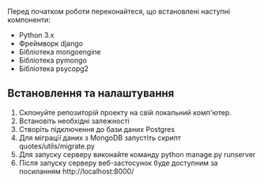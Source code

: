 Перед початком роботи переконайтеся, що встановлені наступні компоненти:

- Python 3.x
- Фреймворк django
- Бібліотека mongoengine
- Бібліотека pymongo
- Бібліотека psycopg2

## Встановлення та налаштування

1. Склонуйте репозиторій проекту на свій локальний комп'ютер.
2. Встановіть необхідні залежності
3. Створіть підключення до бази даних Postgres
4. Для міграції даних з MongoDB запустіть скрипт quotes/utils/migrate.py
5. Для запуску серверу виконайте команду python manage.py runserver 
6. Після запуску серверу веб-застосунок буде доступним за посиланням http://localhost:8000/ 
